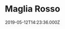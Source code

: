 ---
date: 2019-05-12T14:23:36.000Z
title: Maglia Rosso
latitude: 52.19020828674799
longitude: 0.7234411384232506
category: checkin
---